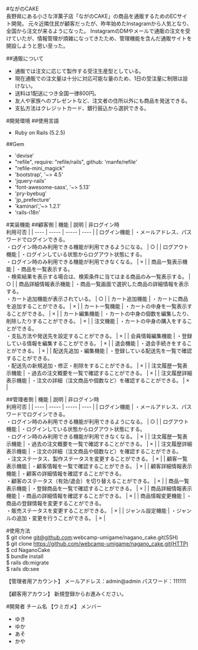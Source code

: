 #ながのCAKE<br>
長野県にある小さな洋菓子店「ながのCAKE」の商品を通販するためのECサイト開発。
元々近隣住民が顧客だったが、昨年始めたInstagramから人気となり、全国から注文が来るようになった。
InstagramのDMやメールで通販の注文を受けていたが、情報管理が煩雑になってきたため、管理機能を含んだ通販サイトを開設しようと思い至った。

##通販について<br>
* 通販では注文に応じて製作する受注生産型としている。
* 現在通販での注文量は十分に対応可能な量のため、1日の受注量に制限は設けない。
* 送料は1配送につき全国一律800円。
* 友人や家族へのプレゼントなど、注文者の住所以外にも商品を発送できる。
* 支払方法はクレジットカード、銀行振込から選択できる。

#開発環境
##使用言語
* Ruby on Rails (5.2.5)

##Gem
* 'devise'
* "refile", require: "refile/rails", github: 'manfe/refile'
* "refile-mini_magick"
* 'bootstrap', '~> 4.5'
* 'jquery-rails'
* 'font-awesome-sass', '~> 5.13'
* 'pry-byebug'
* 'jp_prefecture'
* 'kaminari','~> 1.2.1'
* 'rails-i18n'

#実装機能
##顧客側
| 機能 | 説明 | 非ログイン時<br>利用可否 |
| ---- | ----- | ----- | ---- |
| ログイン機能 | ・メールアドレス、パスワードでログインできる。<br>・ログイン時のみ利用できる機能が利用できるようになる。  | ○ |
| ログアウト機能 | ・ログインしている状態からログアウト状態にする。<br>・ログイン時のみ利用できる機能が利用できなくなる。 | × |
| 商品一覧表示機能 | ・商品を一覧表示する。<br>・検索結果を表示する場合は、検索条件に当てはまる商品のみ一覧表示する。 | ○ |
| 商品詳細情報表示機能 | ・商品一覧画面で選択した商品の詳細情報を表示する。<br>・カート追加機能が表示されている。  | ○ |
| カート追加機能 | ・カートに商品を追加することができる。  | × |
| カート一覧機能 | ・カートの中身を一覧表示することができる。  | × |
| カート編集機能 | ・カートの中身の個数を編集したり、削除したりすることができる。 | × |
| 注文機能 | ・カートの中身の購入をすることができる。<br>・支払方法や発送先を設定することができる。  | × |
| 会員情報編集機能 | ・登録している情報を編集することができる。  | × |
| 退会機能 | ・退会手続きをすることができる。  | × |
| 配送先追加・編集機能 | ・登録している配送先を一覧で確認することができる。<br>・配送先の新規追加・修正・削除をすることができる。 | × |
| 注文履歴一覧表示機能 | ・過去の注文概要を一覧で確認することができる。 | × |
| 注文履歴詳細表示機能 | ・注文の詳細（注文商品や個数など）を確認することができる。  | × |

##管理者側
| 機能 | 説明 | 非ログイン時<br>利用可否 |
| ---- | ----- | ----- | ---- |
| ログイン機能 | ・メールアドレス、パスワードでログインできる。<br>・ログイン時のみ利用できる機能が利用できるようになる。  | ○ |
| ログアウト機能 | ・ログインしている状態からログアウト状態にする。<br>・ログイン時のみ利用できる機能が利用できなくなる。 | × |
| 注文履歴一覧表示機能 | ・過去の注文概要を一覧で確認することができる。  | × |
| 注文履歴詳細表示機能 | ・注文の詳細（注文商品や個数など）を確認することができる。<br>・注文ステータス、製作ステータスを変更することができる。  | × |
| 顧客一覧表示機能 | ・顧客情報を一覧で確認することができる。  | × |
| 顧客詳細情報表示機能 | ・顧客の詳細情報を確認することができる。<br>・顧客のステータス（有効/退会）を切り替えることができる。 | × |
| 商品一覧表示機能 | ・登録商品を一覧で確認することができる。  | × |
| 商品詳細情報表示機能 | ・商品の詳細情報を確認することができる。 | × |
| 商品情報変更機能 | ・商品の登録情報を変更することができる。<br>・販売ステータスを変更することができる。  | × |
| ジャンル設定機能 | ・ジャンルの追加・変更を行うことができる。  | × |

#使用方法<br>
$ git clone git@github.com:webcamp-umigame/nagano_cake.git(SSH)<br>
$ git clone https://github.com/webcamp-umigame/nagano_cake.git(HTTP)<br>
$ cd NaganoCake<br>
$ bundle install<br>
$ rails db:migrate<br>
$ rails db:see

【管理者用アカウント】
メールアドレス：admin@admin
パスワード：111111

【顧客用アカウン】
新規登録からお進みください。

#開発者
チーム名
【ウミガメ】
メンバー
* ゆき
* ゆか
* あそ
* かや
